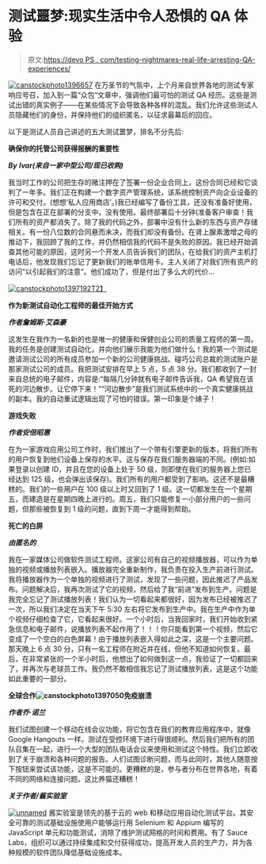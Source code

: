 # 测试噩梦:现实生活中令人恐惧的 QA 体验

> 原文:[https://devo PS . com/testing-nightmares-real-life-arresting-QA-experiences/](https://devops.com/testing-nightmares-real-life-frightening-qa-experiences/)

[![canstockphoto1396657](../Images/b9cbea5fccc5b22fc441da842a094acf.png)](https://devops.com/wp-content/uploads/2015/10/canstockphoto1396657.jpg) 在万圣节的气氛中，上个月来自世界各地的测试专家响应号召，加入到一篇“众包”文章中，强调他们最可怕的测试 QA 经历。这些是测试出错的真实例子——在某些情况下会导致各种各样的混乱。我们允许这些测试人员隐藏他们的身份，并保持他们的组织匿名，以征求最幕后的回应。

以下是测试人员自己讲述的五大测试噩梦，排名不分先后:

**确保你的托管公司获得报酬的重要性**

***By*** ***Ivar(来自一家中型公司/现已收购)***

我当时工作的公司把生存的赌注押在了签署一份企业合同上，这份合同已经和它谈判了一年多。我们正在构建一个数字资产管理系统，该系统控制资产向企业设备的许可和交付。(想想‘私人应用商店’。)我已经编写了备份工具，还没有准备好使用，但是包含在正在部署的分支中，没有使用。最终部署后十分钟(准备客户审查！我们所有的资产都消失了。除了我的代码之外，部署中没有什么新的东西与资产存储相关。有一份八位数的合同悬而未决，而我们却没有备份。在肾上腺素激增之母的推动下，我回顾了我的工作，并仍然相信我的代码不是失败的原因。我已经开始调查其他可能的原因，这时另一个开发人员告诉我们的团队，在给我们的资产主机打电话后，他发现我们忘记了更新我们的账单信用卡。主人关闭了对我们所有资产的访问“以引起我们的注意”。他们成功了，但是付出了多么大的代价…

[![canstockphoto1397192](../Images/7773e647ae62d0b98abae053ac990d34.png)T2】](https://devops.com/wp-content/uploads/2015/10/canstockphoto1397192.jpg)

**作为新测试自动化工程师的最佳开始方式**

***作者詹姆斯·艾森豪***

这发生在我作为一名新的也是唯一的健康和保健创业公司的质量工程师的第一周。我的任务是创建测试自动化，并向他们展示我能为他们做什么！我的第一个测试是邀请测试公司的所有成员参加一个新的公司健康挑战。碰巧公司总裁的测试账户是那家测试公司的成员。我把测试安排在早上 5 点，5 点 38 分。我们都收到了一封来自总统的电子邮件，内容是:“每隔几分钟就有电子邮件告诉我，QA 希望我在该死的河边散步。让它停下来！”“河边散步”是我们测试系统中的一个真实健康挑战的副本。我的自动重试逻辑出现了可怕的错误。第一印象是个婊子！

**游戏失败**

***作者安倍昭惠***

在为一家游戏应用公司工作时，我们推出了一个带有引擎更新的版本，将我们所有的用户恢复到他们设备上保存的水平。这与保存在我们服务器端的不同。(例如:如果登录以创建 ID，并且在您的设备上处于 50 级，则即使在我们的服务器上您已经达到 125 级，也会弹出该保存)。我们所有的用户都受到了影响。这还不是最糟糕的。我们的一些用户在 100 级以上时又回到了 1 级。这一切都发生在一个星期五，而建造是在星期四晚上进行的。周五，我们只能修复一小部分用户的一些问题，但那些被恢复到 1 级的问题，直到下周一才能得到帮助。

**死亡的白屏**

***由匿名的***

我在一家媒体公司做软件测试工程师。这家公司有自己的视频播放器，可以作为单独的视频或播放列表嵌入。播放器完全重新制作，我负责在投入生产前进行测试。我将播放器作为一个单独的视频进行了测试，发现了一些问题，因此推迟了产品发布。问题解决后，我再次测试了它的视频，然后给了我“前进”发布到生产。问题是我完全忘记了测试播放列表！我们认为一切看起来都很好，因为发布已经被推迟了一次，所以我们决定在当天下午 5:30 左右将它发布到生产中。我在生产中作为单个视频仔细检查了它，它看起来很好。一个小时后，当我回家时，我们开始收到紧急信息和电子邮件，说播放列表不起作用了！！！你只能看到第一个视频，然后它变成了一个空白的白色屏幕！由于播放列表嵌入得如此之深，这是一个主要问题。那天晚上 6 点 30 分，只有一名工程师在附近并在线，但他不知道如何恢复。最后，在非常紧张的一个半小时后，他想出了如何做到这一点，我验证了一切都回来了，并再次与老球员工作。我仍然不敢相信我忘记了测试播放列表，这是这个功能如此重要的一部分。

**全球合作![canstockphoto1397050](../Images/448f1209ca17cfe3640f603b2f73db19.png)免疫崩溃**

***作者乔·诺兰***

我们试图创建一个移动在线会议功能，将它包含在我们的教育应用程序中，就像 Google Hangouts 一样。测试在受控环境下进行得很顺利。然后我们把所有的团队召集在一起，进行一个大型的团队电话会议来使用和测试这个特性。我们立即收到了关于崩溃和各种问题的报告。人们试图诊断问题，而与此同时，其他人随意按下按钮来尝试该功能，这是不可能的。更糟糕的是，参与者分布在世界各地，有着不同的网络和连接问题。这比养猫还糟糕！

***关于作者/酱实验室***

[![unnamed](../Images/2f6218f1a0f80641bb62faeb3566fefb.png)](https://devops.com/wp-content/uploads/2015/10/unnamed1.jpg) 酱实验室是领先的基于云的 web 和移动应用自动化测试平台。其安全可靠的测试基础设施使用户能够运行用 Selenium 和 Appium 编写的 JavaScript 单元和功能测试，消除了维护测试网格的时间和费用。有了 Sauce Labs，组织可以通过持续集成和交付获得成功，提高开发人员的生产力，并为各种规模的软件团队降低基础设施成本。